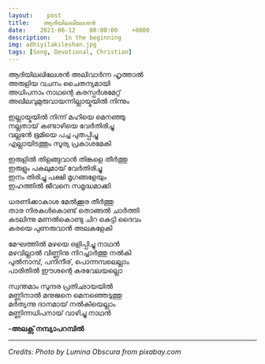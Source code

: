 ```yaml
---
layout:    post
title:    ആദിയിലഖിലേശൻ
date:    2021-06-12    00:00:00    +0000
description:    In the beginning
img: adhiyilakileshan.jpg
tags: [Song, Devotional, Christian]
---
```


ആദിയിലഖിലേശൻ അലിവാർന്ന ഹൃത്താൽ  
അരുളിയ വചനം ചൈതന്യമായി  
അധിപനാം നാഥന്റെ കരസ്പർശമേറ്റ്‌  
അഖിലവുമുരുവായന്നില്ലായ്മയിൽ നിന്നും  

ഇല്ലായ്മയിൽ നിന്ന് മഹിയെ മെനഞ്ഞു  
നല്ലതായ് കണ്ടാഴിയെ വേർതിരിച്ചു  
വല്ലഭൻ ഭൂമിയെ പച്ച പുതപ്പിച്ചു  
എല്ലായിടത്തും സൂര്യ പ്രകാശമേകി  

ഇരുളിൽ തിളങ്ങുവാൻ തിങ്കളെ തീർത്തു  
ഇരുളും പകലുമായ് വേർതിരിച്ചു  
ഇനം തിരിച്ചു പക്ഷി മൃഗങ്ങളേയും  
ഇഹത്തിൽ ജീവനെ സമൃദ്ധമാക്കി  

ധരണിക്കാകാശ മേൽക്കൂര തീർത്തു  
താര നിരകൾകൊണ്ട് തൊങ്ങൽ ചാർത്തി  
കടലിന്നു മണൽകൊണ്ടു ചിറ കെട്ടി ദൈവം  
കരയെ പുണരുവാൻ അലകളേകി  

മേഘത്തിൽ മഴയെ ഒളിപ്പിച്ചു നാഥൻ  
മഴവില്ലാൽ വിണ്ണിനു നിറച്ചാർത്തു നൽകി  
പുൽനാമ്പ്, പനിനീര്, പൊന്നമ്പലെല്ലാം  
പാരിതിൽ ഈശന്റെ കരവേലയല്ലൊ  

സ്വന്തമാം സുന്ദര പ്രതിഛായയിൽ  
മണ്ണിനാൽ മനുജനെ മെനഞ്ഞെടുത്തു  
മർത്യന്നു ദാനമായ് നൽകിയെല്ലാം    
മണ്ണിന്നധിപനായ് വാഴിച്ചു നാഥൻ  
  

**-അലക്സ് നമ്പ്യാപറമ്പിൽ**

----------
_Credits: Photo by Lumina Obscura from pixabay.com_  